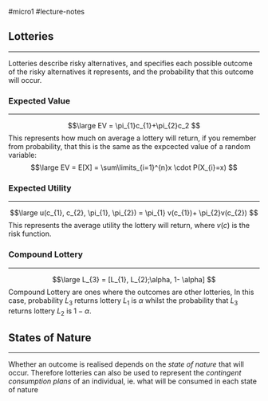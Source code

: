 #micro1 #lecture-notes


## Lotteries
---
Lotteries describe risky alternatives, and specifies each possible outcome of the risky alternatives it represents, and the probability that this outcome will occur. 

### Expected Value
---
$$\large
EV = \pi_{1}c_{1}+\pi_{2}c_2
$$
This represents how much on average a lottery will return, if you remember from probability, that this is the same as the expcected value of a random variable: 
$$\large
EV = E[X] = \sum\limits_{i=1}^{n}x \cdot P(X_{i}=x)
$$
### Expected Utility 
---
$$\large
u(c_{1}, c_{2}, \pi_{1}, \pi_{2}) = \pi_{1} v(c_{1})+ \pi_{2}v(c_{2}) 
$$
This represents the average utility the lottery will return, where $v(c)$ is the risk function. 

### Compound Lottery 
---
$$\large 
L_{3} = [L_{1}, L_{2};\alpha, 1- \alpha]
$$
Compound Lottery are ones where the outcomes are other lotteries, In this case, probability $L_3$ returns lottery $L_{1}$ is $\alpha$ whilst the probability that $L_{3}$ returns lottery $L_{2}$ is $1-\alpha$. 


## States of Nature 
---

Whether an outcome is realised depends on the *state of nature* that will occur. Therefore lotteries can also be used to represent the *contingent consumption plans* of an individual, ie. what will be consumed in each state of nature


